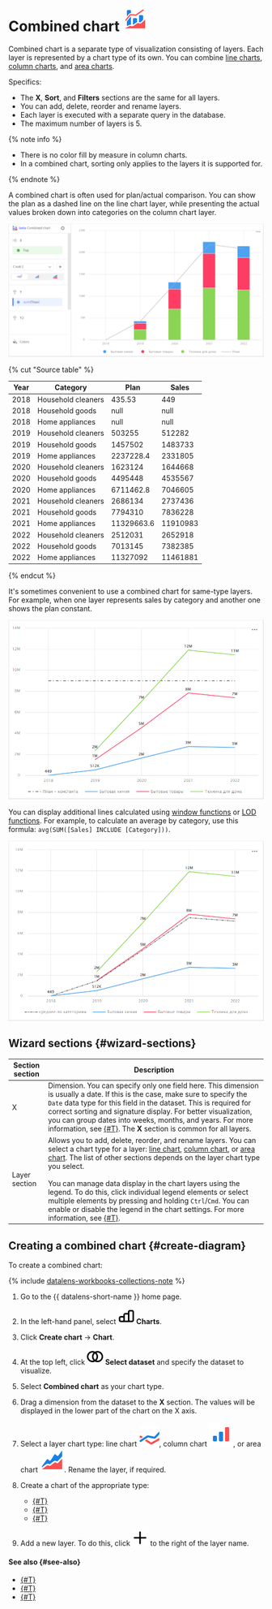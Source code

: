 # Combined chart ![](../../_assets/datalens/combined.svg)

Combined chart is a separate type of visualization consisting of layers. Each layer is represented by a chart type of its own. You can combine [line charts](line-chart.md), [column charts](column-chart.md), and [area charts](area-chart.md).

Specifics:

* The **X**, **Sort**, and **Filters** sections are the same for all layers.
* You can add, delete, reorder and rename layers.
* Each layer is executed with a separate query in the database.
* The maximum number of layers is 5.

{% note info %}

* There is no color fill by measure in column charts.
* In a combined chart, sorting only applies to the layers it is supported for.

{% endnote %}

A combined chart is often used for plan/actual comparison. You can show the plan as a dashed line on the line chart layer, while presenting the actual values broken down into categories on the column chart layer.

![combo-line-column](../../_assets/datalens/visualization-ref/combined-chart/combo-line-column.png)

{% cut "Source table" %}

|Year|Category|Plan|Sales|
|-----|-----|-----|-----|
|2018|Household cleaners|435.53|449|
|2018|Household goods|null|null|
|2018|Home appliances|null|null|
|2019|Household cleaners|503255|512282|
|2019|Household goods|1457502|1483733|
|2019|Home appliances|2237228.4|2331805|
|2020|Household cleaners|1623124|1644668|
|2020|Household goods|4495448|4535567|
|2020|Home appliances|6711462.8|7046605|
|2021|Household cleaners|2686134|2737436|
|2021|Household goods|7794310|7836228|
|2021|Home appliances|11329663.6|11910983|
|2022|Household cleaners|2512031|2652918|
|2022|Household goods|7013145|7382385|
|2022|Home appliances|11327092|11461881|

{% endcut %}

It's sometimes convenient to use a combined chart for same-type layers. For example, when one layer represents sales by category and another one shows the plan constant.

![combo-constant](../../_assets/datalens/visualization-ref/combined-chart/combo-constant.png)

You can display additional lines calculated using [window functions](../../datalens/function-ref/window-functions.md) or [LOD functions](../../datalens/function-ref/aggregation-functions.md#syntax-lod). For example, to calculate an average by category, use this formula: `avg(SUM([Sales] INCLUDE [Category]))`.

![combo-avg](../../_assets/datalens/visualization-ref/combined-chart/combo-avg.png)

## Wizard sections {#wizard-sections}

Section<br/> section| Description
----- | ----
X | Dimension. You can specify only one field here. This dimension is usually a date. If this is the case, make sure to specify the `Date` data type for this field in the dataset. This is required for correct sorting and signature display. For better visualization, you can group dates into weeks, months, and years. For more information, see [{#T}](../concepts/chart/settings.md#field-settings). The **X** section is common for all layers.
Layer section | Allows you to add, delete, reorder, and rename layers. You can select a chart type for a layer: [line chart](line-chart.md), [column chart](column-chart.md), or [area chart](area-chart.md). The list of other sections depends on the layer chart type you select.<br/><br/> You can manage data display in the chart layers using the legend. To do this, click individual legend elements or select multiple elements by pressing and holding `Ctrl`/`Cmd`. You can enable or disable the legend in the chart settings. For more information, see [{#T}](../concepts/chart/settings.md#common-settings).

## Creating a combined chart {#create-diagram}

To create a combined chart:


{% include [datalens-workbooks-collections-note](../../_includes/datalens/operations/datalens-workbooks-collections-note-step4.md) %}


1. Go to the {{ datalens-short-name }} home page.
1. In the left-hand panel, select ![chart](../../_assets/console-icons/chart-column.svg) **Charts**.
1. Click **Create chart** → **Chart**.
1. At the top left, click ![image](../../_assets/console-icons/circles-intersection.svg) **Select dataset** and specify the dataset to visualize.
1. Select **Combined chart** as your chart type.
1. Drag a dimension from the dataset to the **X** section. The values will be displayed in the lower part of the chart on the X axis.
1. Select a layer chart type: line chart ![](../../_assets/datalens/line.svg), column chart ![](../../_assets/datalens/column.svg), or area chart ![](../../_assets/datalens/area.svg). Rename the layer, if required.
1. Create a chart of the appropriate type:

   * [{#T}](line-chart.md#create-diagram)
   * [{#T}](column-chart.md#create-diagram)
   * [{#T}](area-chart.md#create-diagram)

1. Add a new layer. To do this, click ![](../../_assets/console-icons/plus.svg) to the right of the layer name.

#### See also {#see-also}

* [{#T}](../operations/dashboard/create.md)
* [{#T}](../operations/dashboard/add-chart.md)
* [{#T}](../operations/dashboard/add-selector.md)